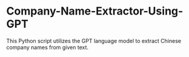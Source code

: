 # Company-Name-Extractor-Using-GPT

This Python script utilizes the GPT language model to extract Chinese company names from given text. 
